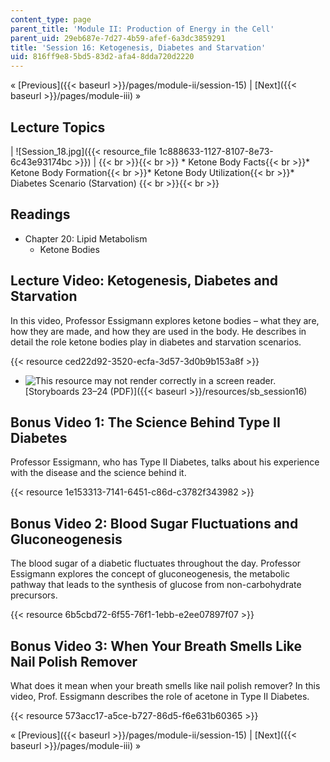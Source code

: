 ```yaml
---
content_type: page
parent_title: 'Module II: Production of Energy in the Cell'
parent_uid: 29eb687e-7d27-4b59-afef-6a3dc3859291
title: 'Session 16: Ketogenesis, Diabetes and Starvation'
uid: 816ff9e8-5bd5-83d2-afa4-8dda720d2220
---
```


« [Previous]({{< baseurl >}}/pages/module-ii/session-15) | [Next]({{< baseurl >}}/pages/module-iii) »

Lecture Topics
--------------

| ![Session_18.jpg]({{< resource_file 1c888633-1127-8107-8e73-6c43e93174bc >}}) |  {{< br >}}{{< br >}} *   Ketone Body Facts{{< br >}}*   Ketone Body Formation{{< br >}}*   Ketone Body Utilization{{< br >}}*   Diabetes Scenario (Starvation) {{< br >}}{{< br >}}  

Readings
--------

*   Chapter 20: Lipid Metabolism
    *   Ketone Bodies

Lecture Video: Ketogenesis, Diabetes and Starvation
---------------------------------------------------

In this video, Professor Essigmann explores ketone bodies – what they are, how they are made, and how they are used in the body. He describes in detail the role ketone bodies play in diabetes and starvation scenarios.

{{< resource ced22d92-3520-ecfa-3d57-3d0b9b153a8f >}}

*   ![This resource may not render correctly in a screen reader.](/images/inacessible.gif)[Storyboards 23–24 (PDF)]({{< baseurl >}}/resources/sb_session16)

Bonus Video 1: The Science Behind Type II Diabetes
--------------------------------------------------

Professor Essigmann, who has Type II Diabetes, talks about his experience with the disease and the science behind it.

{{< resource 1e153313-7141-6451-c86d-c3782f343982 >}}

Bonus Video 2: Blood Sugar Fluctuations and Gluconeogenesis
-----------------------------------------------------------

The blood sugar of a diabetic fluctuates throughout the day. Professor Essigmann explores the concept of gluconeogenesis, the metabolic pathway that leads to the synthesis of glucose from non-carbohydrate precursors.

{{< resource 6b5cbd72-6f55-76f1-1ebb-e2ee07897f07 >}}

Bonus Video 3: When Your Breath Smells Like Nail Polish Remover
---------------------------------------------------------------

What does it mean when your breath smells like nail polish remover? In this video, Prof. Essigmann describes the role of acetone in Type II Diabetes.

{{< resource 573acc17-a5ce-b727-86d5-f6e631b60365 >}}

« [Previous]({{< baseurl >}}/pages/module-ii/session-15) | [Next]({{< baseurl >}}/pages/module-iii) »